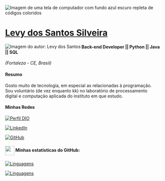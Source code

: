 
  

![Imagem de uma tela de computador com fundo azul escuro repleta de códigos coloridos](https://t.ctcdn.com.br/nXsRCjQERUdjDYAAbTnXYevYCtY=/768x432/smart/i3226.jpeg)

  
  
  # [Levy dos Santos Silveira](www.linkedin.com/in/levy-dos-santos-99249a298)  

<img  align="left"  padding="20px"  alt="Imagem do autor: Levy dos Santos"  src="https://media.licdn.com/dms/image/D4D03AQGBu6QpIo4aYA/profile-displayphoto-shrink_200_200/0/1705717935227?e=1715817600&v=beta&t=nmrpyGbCbRiN7N6lr0BYvZuLQKVQXcgQhsjqWM95bV0">



  
  
####  Back-end Developer || Python || Java || SQL
<i> (Fortaleza - CE, Brasil) </i>

#### Resumo
Gosto muito de tecnologia, em especial as relacionadas à programação. Sou voluntário (de vez enquanto kk) no laboratório de processamento digital e computação aplicada do instituto em que estudo. 

#### Minhas Redes    
[![Perfil DIO](https://img.shields.io/badge/-Meu%20Perfil%20na%20DIO-0077B5?style=for-the-badge&logo=gitbook&logoColor=white)](https://www.dio.me/users/levy_silveira01)

  

[![LinkedIn](https://img.shields.io/badge/linkedin-%230077B5.svg?style=for-the-badge&logo=linkedin&logoColor=white)](https://www.linkedin.com/in/levy-dos-santos-99249a298)

  

[![GitHub](https://img.shields.io/badge/GitHub-0077B5?style=for-the-badge&logo=github&logoColor=white)](https://github.com/Levy-Silveira/)

  
  

#### <img src="https://github.githubassets.com/images/modules/logos_page/GitHub-Mark.png"  width="30"  style="vertical-align: middle;"> Minhas estatísticas do GitHub:

[![Linguagens](https://github-readme-stats.vercel.app/api?username=Levy-Silveira&show_icons=true&locale=pt-BR&&theme=dark)](https://github.com/Levy-Silveira?tab=repositories)

[![Linguagens](https://github-readme-stats.vercel.app/api/top-langs/?username=Levy-Silveira&layout=compact&locale=pt-BR&&theme=dark)](https://github.com/arthurgalanti?tab=repositories)
